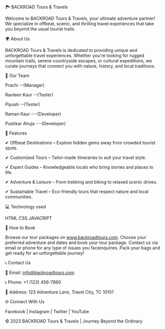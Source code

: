  🏞️ BACKROAD Tours & Travels

Welcome to BACKROAD Tours & Travels, your ultimate adventure partner! We specialize in offbeat, scenic, and thrilling travel experiences that take you beyond the usual tourist trails.


🌍 About Us

BACKROAD Tours & Travels is dedicated to providing unique and unforgettable travel experiences. Whether you're looking for rugged mountain trails, serene countryside escapes, or cultural expeditions, we curate journeys that connect you with nature, history, and local traditions.


👥 Our Team

Prachi --(Manager) 

Ravleen Kaur --(Tester)

Piyush  --(Tester)

Raman Kaur  ---(Developer)

Pushkar Ahuja  ---(Developer)


🚀 Features

✔ Offbeat Destinations – Explore hidden gems away from crowded tourist spots.

✔ Customized Tours – Tailor-made itineraries to suit your travel style.

✔ Expert Guides – Knowledgeable locals who bring stories and places to life.

✔ Adventure & Leisure – From trekking and biking to relaxed scenic drives.

✔ Sustainable Travel – Eco-friendly tours that respect nature and local communities.


💻 Technology used 

HTML
CSS
JAVACRIPT


📌 How to Book

Browse our tour packages on www.backroadtours.com.
Choose your preferred adventure and dates and book your tour package.
Contact us via email or phone for any type of issues you faceinquiries.
Pack your bags and get ready for an unforgettable journey!


📞 Contact Us

📧 Email: info@backroadtours.com

📞 Phone: +1 (123) 456-7890

📍 Address: 123 Adventure Lane, Travel City, TC 10101


🌐 Connect With Us

Facebook | Instagram | Twitter | YouTube


©️ 2023 BACKROAD Tours & Travels | Journey Beyond the Ordinary
